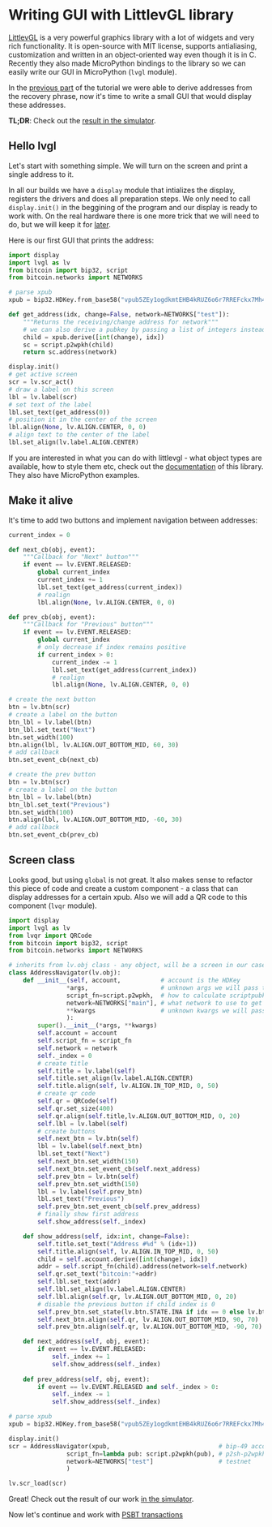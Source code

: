 # Writing GUI with LittlevGL library

[LittlevGL](https://littlevgl.com/) is a very powerful graphics library with a lot of widgets and very rich functionality. It is open-source with MIT license, supports antialiasing, customization and written in an object-oriented way even though it is in C. Recently they also made MicroPython bindings to the library so we can easily write our GUI in MicroPython (`lvgl` module).

In the [previous part](../1_bitcoin) of the tutorial we were able to derive addresses from the recovery phrase, now it's time to write a small GUI that would display these addresses.

**TL;DR**: Check out the [result in the simulator](https://diybitcoinhardware.com/f469-disco/simulator/?script=https://raw.githubusercontent.com/diybitcoinhardware/f469-disco/master/docs/tutorial/2_addresses_gui/main.py).

## Hello lvgl

Let's start with something simple. We will turn on the screen and print a single address to it.

In all our builds we have a `display` module that intializes the display, registers the drivers and does all preparation steps. We only need to call `display.init()` in the beggining of the program and our display is ready to work with. On the real hardware there is one more trick that we will need to do, but we will keep it for [later](../4_gui).

Here is our first GUI that prints the address:

```python
import display
import lvgl as lv
from bitcoin import bip32, script
from bitcoin.networks import NETWORKS

# parse xpub
xpub = bip32.HDKey.from_base58("vpub5ZEy1ogdkmtEHB4kRUZ6o6r7RREFckx7Mh4df39FEDPYkyQYLDnTqV68z7Knnmj5eGT9res4JfQbXEMiPrnzRGKS62zQPa4uNsXM1aS8iyP")

def get_address(idx, change=False, network=NETWORKS["test"]):
    """Returns the receiving/change address for network"""
    # we can also derive a pubkey by passing a list of integers instead of a string
    child = xpub.derive([int(change), idx])
    sc = script.p2wpkh(child)
    return sc.address(network)

display.init()
# get active screen
scr = lv.scr_act()
# draw a label on this screen
lbl = lv.label(scr)
# set text of the label
lbl.set_text(get_address(0))
# position it in the center of the screen
lbl.align(None, lv.ALIGN.CENTER, 0, 0)
# align text to the center of the label
lbl.set_align(lv.label.ALIGN.CENTER)
```

If you are interested in what you can do with littlevgl - what object types are available, how to style them etc, check out the [documentation](https://docs.littlevgl.com/en/html/index.html) of this library. They also have MicroPython examples.

## Make it alive

It's time to add two buttons and implement navigation between addresses:

```python
current_index = 0

def next_cb(obj, event):
    """Callback for "Next" button"""
    if event == lv.EVENT.RELEASED:
        global current_index
        current_index += 1
        lbl.set_text(get_address(current_index))
        # realign
        lbl.align(None, lv.ALIGN.CENTER, 0, 0)

def prev_cb(obj, event):
    """Callback for "Previous" button"""
    if event == lv.EVENT.RELEASED:
        global current_index
        # only decrease if index remains positive
        if current_index > 0:
            current_index -= 1
            lbl.set_text(get_address(current_index))
            # realign
            lbl.align(None, lv.ALIGN.CENTER, 0, 0)

# create the next button
btn = lv.btn(scr)
# create a label on the button
btn_lbl = lv.label(btn)
btn_lbl.set_text("Next")
btn.set_width(100)
btn.align(lbl, lv.ALIGN.OUT_BOTTOM_MID, 60, 30)
# add callback
btn.set_event_cb(next_cb)

# create the prev button
btn = lv.btn(scr)
# create a label on the button
btn_lbl = lv.label(btn)
btn_lbl.set_text("Previous")
btn.set_width(100)
btn.align(lbl, lv.ALIGN.OUT_BOTTOM_MID, -60, 30)
# add callback
btn.set_event_cb(prev_cb)
```

## Screen class

Looks good, but using `global` is not great. It also makes sense to refactor this piece of code and create a custom component - a class that can display addresses for a certain xpub. Also we will add a QR code to this component (`lvqr` module).

```python
import display
import lvgl as lv
from lvqr import QRCode
from bitcoin import bip32, script
from bitcoin.networks import NETWORKS

# inherits from lv.obj class - any object, will be a screen in our case
class AddressNavigator(lv.obj):
    def __init__(self, account,           # account is the HDKey
                *args,                    # unknown args we will pass to the parent
                script_fn=script.p2wpkh,  # how to calculate scriptpubkey
                network=NETWORKS["main"], # what network to use to get an address
                **kwargs                  # unknown kwargs we will pass to the parent
                ):
        super().__init__(*args, **kwargs)
        self.account = account
        self.script_fn = script_fn
        self.network = network
        self._index = 0
        # create title
        self.title = lv.label(self)
        self.title.set_align(lv.label.ALIGN.CENTER)
        self.title.align(self, lv.ALIGN.IN_TOP_MID, 0, 50)
        # create qr code
        self.qr = QRCode(self)
        self.qr.set_size(400)
        self.qr.align(self.title,lv.ALIGN.OUT_BOTTOM_MID, 0, 20)
        self.lbl = lv.label(self)
        # create buttons
        self.next_btn = lv.btn(self)
        lbl = lv.label(self.next_btn)
        lbl.set_text("Next")
        self.next_btn.set_width(150)
        self.next_btn.set_event_cb(self.next_address)
        self.prev_btn = lv.btn(self)
        self.prev_btn.set_width(150)
        lbl = lv.label(self.prev_btn)
        lbl.set_text("Previous")
        self.prev_btn.set_event_cb(self.prev_address)
        # finally show first address
        self.show_address(self._index)

    def show_address(self, idx:int, change=False):
        self.title.set_text("Address #%d" % (idx+1))
        self.title.align(self, lv.ALIGN.IN_TOP_MID, 0, 50)
        child = self.account.derive([int(change), idx])
        addr = self.script_fn(child).address(network=self.network)
        self.qr.set_text("bitcoin:"+addr)
        self.lbl.set_text(addr)
        self.lbl.set_align(lv.label.ALIGN.CENTER)
        self.lbl.align(self.qr, lv.ALIGN.OUT_BOTTOM_MID, 0, 20)
        # disable the previous button if child index is 0
        self.prev_btn.set_state(lv.btn.STATE.INA if idx == 0 else lv.btn.STATE.REL)
        self.next_btn.align(self.qr, lv.ALIGN.OUT_BOTTOM_MID, 90, 70)
        self.prev_btn.align(self.qr, lv.ALIGN.OUT_BOTTOM_MID, -90, 70)

    def next_address(self, obj, event):
        if event == lv.EVENT.RELEASED:
            self._index += 1
            self.show_address(self._index)
            
    def prev_address(self, obj, event):
        if event == lv.EVENT.RELEASED and self._index > 0:
            self._index -= 1
            self.show_address(self._index)

# parse xpub
xpub = bip32.HDKey.from_base58("vpub5ZEy1ogdkmtEHB4kRUZ6o6r7RREFckx7Mh4df39FEDPYkyQYLDnTqV68z7Knnmj5eGT9res4JfQbXEMiPrnzRGKS62zQPa4uNsXM1aS8iyP")

display.init()
scr = AddressNavigator(xpub,                              # bip-49 account xpub
                script_fn=lambda pub: script.p2wpkh(pub), # p2sh-p2wpkh
                network=NETWORKS["test"]                  # testnet
                )

lv.scr_load(scr)

```

Great! Check out the result of our work [in the simulator](https://diybitcoinhardware.com/f469-disco/simulator/?script=https://raw.githubusercontent.com/diybitcoinhardware/f469-disco/master/docs/tutorial/2_addresses_gui/main.py).

Now let's continue and work with [PSBT transactions](./3_psbt)